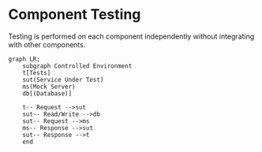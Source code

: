# Component Testing

Testing is performed on each component independently without integrating with other components.

<v-clicks>

```mermaid
graph LR;
    subgraph Controlled Environment
    t[Tests]
    sut(Service Under Test)
    ms(Mock Server)
    db[(Database)]

    t-- Request -->sut
    sut-- Read/Write -->db
    sut-- Request -->ms
    ms-- Response -->sut
    sut-- Response -->t
    end
```

</v-clicks>